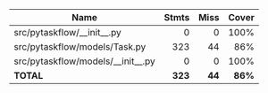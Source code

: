 | Name                                  |    Stmts |     Miss |   Cover |
|-------------------------------------- | -------: | -------: | ------: |
| src/pytaskflow/\_\_init\_\_.py        |        0 |        0 |    100% |
| src/pytaskflow/models/Task.py         |      323 |       44 |     86% |
| src/pytaskflow/models/\_\_init\_\_.py |        0 |        0 |    100% |
|                             **TOTAL** |  **323** |   **44** | **86%** |
